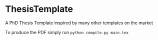 # ThesisTemplate
A PhD Thesis Template inspired by many other templates on the market

To produce the PDF simply run 
`python compile.py main.tex`
